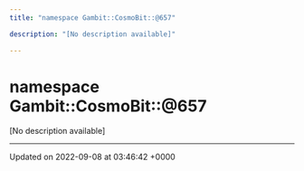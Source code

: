```yaml
---
title: "namespace Gambit::CosmoBit::@657"

description: "[No description available]"

---
```


# namespace Gambit::CosmoBit::@657

[No description available]






-------------------------------

Updated on 2022-09-08 at 03:46:42 +0000